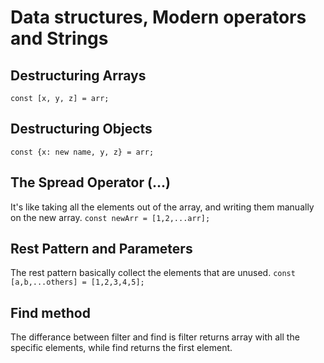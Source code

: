 # Data structures, Modern operators and Strings
## Destructuring Arrays
`const [x, y, z] = arr;`

## Destructuring Objects
`const {x: new name, y, z} = arr;`

## The Spread Operator (...)
It's like taking all the elements out of the array, and writing them manually on the new array.
`const newArr = [1,2,...arr];`

## Rest Pattern and Parameters
The rest pattern basically collect the elements that are unused.
`const [a,b,...others] = [1,2,3,4,5];`

## Find method
The differance between filter and find is filter returns array with all the specific elements, while find returns the first element.